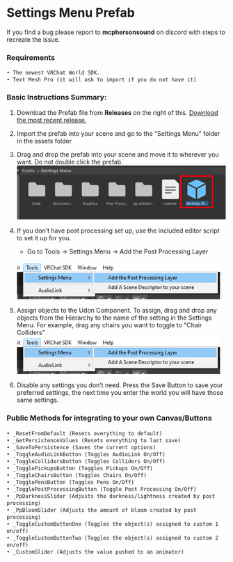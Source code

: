 # Settings Menu Prefab

If you find a bug please report to **mcphersonsound** on discord with steps to recreate the issue.

### Requirements
    • The newest VRChat World SDK.
    • Text Mesh Pro (it will ask to import if you do not have it)

### Basic Instructions Summary:
   1. Download the Prefab file from **Releases** on the right of this. [Download the most recent release.](https://github.com/akalink/Setting_Menu-VRChatWorld/releases)
   2. Import the prefab into your scene and go to the "Settings Menu" folder in the assets folder
   3. Drag and drop the prefab into your scene and move it to wherever you want. Do not double click the prefab.
        ![a image of the location of the prefab](https://github.com/akalink/Setting_Menu-VRChatWorld/blob/develop/documentationAssets/Prefabfile.png?raw=true)
   4. If you don’t have post processing set up, use the included editor script to set it up for you.
       - Go to Tools -> Settings Menu -> Add the Post Processing Layer
  
        ![a image of the location of the editor script option](https://github.com/akalink/Setting_Menu-VRChatWorld/blob/develop/documentationAssets/EditorScript.PNG?raw=true)
   5. Assign objects to the Udon Component. To assign, drag and drop any objects from the Hierarchy to the name of the setting in the Settings Menu. For example, drag any chairs you want to toggle to "Chair Colliders"
        ![a image of the drag and drop functionality](https://github.com/akalink/Setting_Menu-VRChatWorld/blob/develop/documentationAssets/EditorScript.PNG?raw=true)
   6. Disable any settings you don’t need. 
          Press the Save Button to save your preferred settings, the next time you enter the world you will have those same settings.


### Public Methods for integrating to your own Canvas/Buttons
    • _ResetFromDefault (Resets everything to default)
    • _GetPersistenceValues (Resets everything to last save)
    • _SaveToPersistence (Saves the current options)
    • _ToggleAudioLinkButton (Toggles AudioLink On/Off)
    • _ToggleCollidersButton (Toggles Colliders On/Off)
    • _TogglePickupsButton (Toggles Pickups On/Off)
    • _ToggleChairsButton (Toggles Chairs On/Off)
    • _TogglePensButton (Toggles Pens On/Off)
    • _TogglePostProcessingButton (Toggle Post Processing On/Off)
    • _PpDarknessSlider (Adjusts the darkness/lightness created by post processing)
    • _PpBloomSlider (Adjusts the amount of bloom created by post processing)
    • _ToggleCustomButtonOne (Toggles the object(s) assigned to custom 1 on/off)
    • _ToggleCustomButtonTwo (Toggles the object(s) assigned to custom 2 on/off)
    • _CustomSlider (Adjusts the value pushed to an animator)
